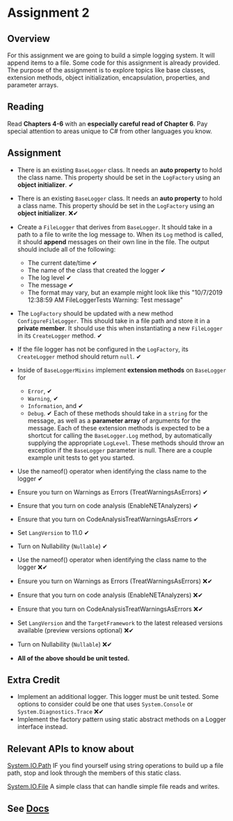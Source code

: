 # Assignment 2

## Overview

For this assignment we are going to build a simple logging system. It will append items to a file. Some code for this assignment is already provided. The purpose of the assignment is to explore topics like base classes, extension methods, object initialization, encapsulation, properties, and parameter arrays.

## Reading

Read **Chapters 4-6** with an **especially careful read of Chapter 6**. Pay special attention to areas unique to C# from other languages you know. 

## Assignment


- There is an existing `BaseLogger` class. It needs an **auto property** to hold the class name. This property should be set in the `LogFactory` using an **object initializer**. ✔

- There is an existing `BaseLogger` class. It needs an **auto property** to hold a class name. This property should be set in the `LogFactory` using an **object initializer**. ❌✔

- Create a `FileLogger` that derives from `BaseLogger`. It should take in a path to a file to write the log message to. When its `Log` method is called, it should **append** messages on their own line in the file. The output should include all of the following:
  - The current date/time ✔
  - The name of the class that created the logger ✔
  - The log level ✔
  - The message ✔
  - The format may vary, but an example might look like this "10/7/2019 12:38:59 AM FileLoggerTests Warning: Test message"
- The `LogFactory` should be updated with a new method `ConfigureFileLogger`. This should take in a file path and store it in a **private member**. It should use this when instantiating a new `FileLogger` in its `CreateLogger` method. ✔
- If the file logger has not be configured in the `LogFactory`, its `CreateLogger` method should return `null`. ✔
- Inside of `BaseLoggerMixins` implement **extension methods** on `BaseLogger` for
  - `Error`, ✔
  - `Warning`, ✔
  - `Information`, and ✔
  - `Debug`. ✔
  Each of these methods should take in a `string` for the message, as well as a **parameter array** of arguments for the message. Each of these extension methods is expected to be a shortcut for calling the `BaseLogger.Log` method, by automatically supplying the appropriate `LogLevel`. These methods should throw an exception if the `BaseLogger` parameter is null. There are a couple example unit tests to get you started.

- Use the nameof() operator when identifying the class name to the logger ✔
- Ensure you turn on Warnings as Errors (TreatWarningsAsErrors) ✔
- Ensure that you turn on code analysis (EnableNETAnalyzers) ✔
- Ensure that you turn on CodeAnalysisTreatWarningsAsErrors ✔
- Set `LangVersion` to 11.0 ✔
- Turn on Nullability (`Nullable`) ✔

- Use the nameof() operator when identifying the class name to the logger ❌✔
- Ensure you turn on Warnings as Errors (TreatWarningsAsErrors) ❌✔
- Ensure that you turn on code analysis (EnableNETAnalyzers) ❌✔
- Ensure that you turn on CodeAnalysisTreatWarningsAsErrors ❌✔
- Set `LangVersion` and the `TargetFramework` to the latest released versions available (preview versions optional) ❌✔
- Turn on Nullability (`Nullable`) ❌✔

- **All of the above should be unit tested.**

## Extra Credit

- Implement an additional logger. This logger must be unit tested. Some options to consider could be one that uses `System.Console` or `System.Diagnostics.Trace` ❌✔
- Implement the factory pattern using static abstract methods on a Logger interface instead.

## Relevant APIs to know about

[System.IO.Path](https://docs.microsoft.com/en-us/dotnet/api/system.io.path) IF you find yourself using string operations to build up a file path, stop and look through the members of this static class.

[System.IO.File](https://docs.microsoft.com/en-us/dotnet/api/system.io.file) A simple class that can handle simple file reads and writes.

## See [Docs](https://github.com/IntelliTect-Samples/EWU-CSCD371-2023-Winter/blob/main/Docs/README.md)
